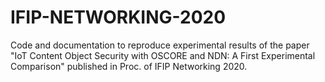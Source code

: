 # IFIP-NETWORKING-2020
Code and documentation to reproduce experimental results of the paper "IoT Content Object Security with OSCORE and NDN: A First Experimental Comparison" published in Proc. of IFIP Networking 2020.
